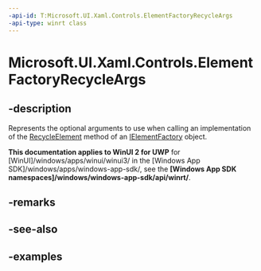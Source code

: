 ```yaml
---
-api-id: T:Microsoft.UI.Xaml.Controls.ElementFactoryRecycleArgs
-api-type: winrt class
---
```


<!-- Class syntax.
public class ElementFactoryRecycleArgs 
-->

# Microsoft.UI.Xaml.Controls.ElementFactoryRecycleArgs

## -description

Represents the optional arguments to use when calling an implementation of the [RecycleElement](/uwp/api/windows.ui.xaml.ielementfactory.recycleelement) method of an [IElementFactory](/uwp/api/windows.ui.xaml.ielementfactory) object.

**This documentation applies to WinUI 2 for UWP** for [WinUI]/windows/apps/winui/winui3/ in the [Windows App SDK]/windows/apps/windows-app-sdk/, see the **[Windows App SDK namespaces]/windows/windows-app-sdk/api/winrt/**.

## -remarks

## -see-also

## -examples
